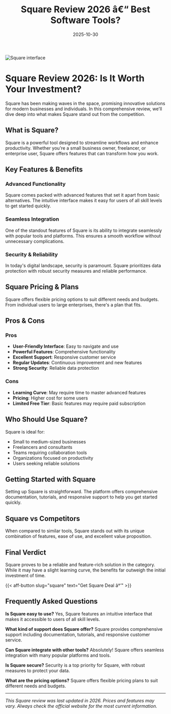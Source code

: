 ﻿---
title: "Square Review 2026 â€“ Best Software Tools?"
date: 2025-10-30
draft: false
rating: 4.8
category: "Software Tools"
tags: ["software-tools", "review", "2026"]
description: "Comprehensive Square review 2026. Discover if this  tool is the best choice for your needs."
keywords: "square, Square, review, software tools, 2026, best software tools"
image: "https://images.unsplash.com/photo-1555949963-aa79dcee981c?w=800&h=400&fit=crop&crop=center"
---

![Square interface](https://images.unsplash.com/photo-1555949963-aa79dcee981c?w=800&h=400&fit=crop&crop=center)

# Square Review 2026: Is It Worth Your Investment?

Square has been making waves in the  space, promising innovative solutions for modern businesses and individuals. In this comprehensive review, we'll dive deep into what makes Square stand out from the competition.

## What is Square?

Square is a powerful  tool designed to streamline workflows and enhance productivity. Whether you're a small business owner, freelancer, or enterprise user, Square offers features that can transform how you work.

## Key Features & Benefits

### Advanced Functionality
Square comes packed with advanced features that set it apart from basic alternatives. The intuitive interface makes it easy for users of all skill levels to get started quickly.

### Seamless Integration
One of the standout features of Square is its ability to integrate seamlessly with popular tools and platforms. This ensures a smooth workflow without unnecessary complications.

### Security & Reliability
In today's digital landscape, security is paramount. Square prioritizes data protection with robust security measures and reliable performance.

## Square Pricing & Plans

Square offers flexible pricing options to suit different needs and budgets. From individual users to large enterprises, there's a plan that fits.

## Pros & Cons

### Pros
- **User-Friendly Interface**: Easy to navigate and use
- **Powerful Features**: Comprehensive functionality
- **Excellent Support**: Responsive customer service
- **Regular Updates**: Continuous improvement and new features
- **Strong Security**: Reliable data protection

### Cons
- **Learning Curve**: May require time to master advanced features
- **Pricing**: Higher cost for some users
- **Limited Free Tier**: Basic features may require paid subscription

## Who Should Use Square?

Square is ideal for:
- Small to medium-sized businesses
- Freelancers and consultants
- Teams requiring collaboration tools
- Organizations focused on productivity
- Users seeking reliable  solutions

## Getting Started with Square

Setting up Square is straightforward. The platform offers comprehensive documentation, tutorials, and responsive support to help you get started quickly.

## Square vs Competitors

When compared to similar tools, Square stands out with its unique combination of features, ease of use, and excellent value proposition.

## Final Verdict

Square proves to be a reliable and feature-rich solution in the  category. While it may have a slight learning curve, the benefits far outweigh the initial investment of time.

{{< aff-button slug="square" text="Get Square Deal â†’" >}}

## Frequently Asked Questions

**Is Square easy to use?**
Yes, Square features an intuitive interface that makes it accessible to users of all skill levels.

**What kind of support does Square offer?**
Square provides comprehensive support including documentation, tutorials, and responsive customer service.

**Can Square integrate with other tools?**
Absolutely! Square offers seamless integration with many popular platforms and tools.

**Is Square secure?**
Security is a top priority for Square, with robust measures to protect your data.

**What are the pricing options?**
Square offers flexible pricing plans to suit different needs and budgets.

---

*This Square review was last updated in 2026. Prices and features may vary. Always check the official website for the most current information.*
